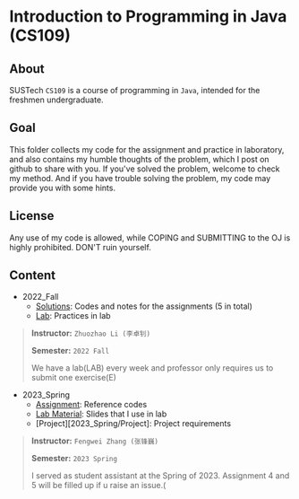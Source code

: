 # Introduction to Programming in Java (CS109)
## About
SUSTech `CS109` is a course of programming in `Java`, intended for the freshmen undergraduate.
## Goal
This folder collects my code for the assignment and practice in laboratory, and also contains my humble thoughts of the problem, which I post on github to share with you. If you've solved the problem, welcome to check my method. And if you have trouble solving the problem, my code may provide you with some hints.
## License
Any use of my code is allowed, while COPING and SUBMITTING to the OJ is highly prohibited. DON'T ruin yourself.
## Content
- 2022_Fall
	* [Solutions](./2022_Fall/Solutions): Codes and notes for the assignments (5 in total)
	* [Lab](./2022_Fall/Lab): Practices in lab
> **Instructor:** `Zhuozhao Li (李卓钊)`
>
> **Semester:** `2022 Fall`
>
> We have a lab(LAB) every week and professor only requires us to submit one exercise(E)

- 2023_Spring
  * [Assignment](./2023_Spring/Assignment): Reference codes
  * [Lab Material](./2023_Spring/Lab_Material): Slides that I use in lab
  * [Project][2023_Spring/Project]: Project requirements
> **Instructor:** `Fengwei Zhang (张锋巍)`
>
> **Semester:** `2023 Spring`
>
> I served as student assistant at the Spring of 2023. Assignment 4 and 5 will be filled up if u raise an issue.(
